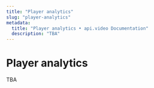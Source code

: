 ```yaml
---
title: "Player analytics"
slug: "player-analytics"
metadata: 
  title: "Player analytics • api.video Documentation"
  description: "TBA"
---
```


Player analytics
==========

TBA